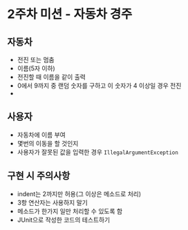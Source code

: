 # 2주차 미션 - 자동차 경주

## 자동차
- 전진 또는 멈춤
- 이름(5자 이하)
- 전진할 때 이름을 같이 출력
- 0에서 9까지 중 랜덤 숫자를 구하고 이 숫자가 4 이상일 경우 전진
- 

## 사용자
- 자동차에 이름 부여
- 몇번의 이동을 할 것인지
- 사용자가 잘못된 값을 입력한 경우 `IllegalArgumentException` 


## 구현 시 주의사항
- indent는 2까지만 허용(그 이상은 메소드로 처리)
- 3항 연산자는 사용하지 말기
- 메소드가 한가지 일만 처리할 수 있도록 함
- JUnit으로 작성한 코드의 테스트하기